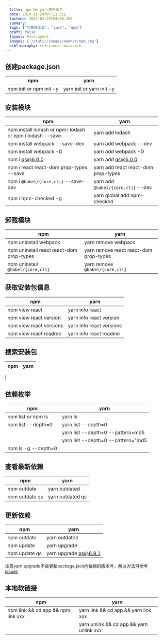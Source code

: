 ```yaml
---
  title: npm && yarn常用命令
  date: 2019-11-24T07:11:31Z
  lastmod: 2023-03-25T04:08:35Z
  summary: 
  tags: ["包管理工具", "yarn", "npm"]
  draft: false
  layout: PostLayout
  images: ['/static/images/banner/npm.png']
  bibliography: references-data.bib
---
```


## 创建package.json

| npm | yarn |
|--   |   ---    |
| npm init or npm init -y | yarn init or yarn init -y |

## 安装模块

|npm | yarn |
|--  | ---- |
| npm install lodash or npm i lodash or npm i lodash --save | yarn add lodash |
| npm install webpack --save-dev | yarn add webpack --dev |
| npm install webpack -D | yarn add webpack -D |
| npm i qs@6.0.0  | yarn add qs@6.0.0 |
| npm i react react-dom prop-types --save | yarn add react react-dom prop-types |
| npm i `@babel/{core,cli}` --save-dev  | yarn add `@babel/{core,cli}` --dev |
| npm i npm-checked -g | yarn global add npm-checked |

## 卸载模块

| npm | yarn  |
| --  | -- |
| npm uninstall webpack | yarn remove webpack |
| npm uninstall react react-dom prop-types | yarn remove react react-dom prop-types |
| npm uninstall `@babel/{core,cli}`  | yarn remove `@babel/{core,cli}` |

## 获取安装包信息

| npm | yarn  |
| --  | -- |
| npm view react | yarn info react |
| npm view react version | yarn info react version |
| npm view react versions | yarn info react versions |
| npm view react readme | yarn info react readme |

## 搜索安装包

| npm | yarn  |
| --  | -- |
| 


## 依赖枚举

| npm | yarn  |
| --  | -- |
| npm list or npm ls | yarn ls |
| npm list --depth=0 | yarn list --depth=0 |
|  | yarn list --depth=0 --pattern=md5 |
| | yarn list --depth=0 --pattern="md5|webpack" |
| npm ls -g --depth=0 |  |

## 查看最新依赖

| npm | yarn  |
| --  | -- |
| npm outdate | yarn outdated |
| npm outdate qs | yarn outdated qs |

## 更新依赖

| npm | yarn  |
| --  | -- |
| npm outdate | yarn outdated |
| npm update | yarn upgrade |
| npm update qs | yarn upgrade qs@6.9.1 |

注意yarn upgrade不会更新package.json内依赖的版本号，解决方法可参考[issues](https://github.com/yarnpkg/yarn/issues/2042)

## 本地软链接

| npm | yarn  |
| --  | -- |
| npm link && cd app && npm link xxx | yarn link && cd app && yarn link xxx |
|  | yarn unlink && cd app && yarn unlink xxx |


